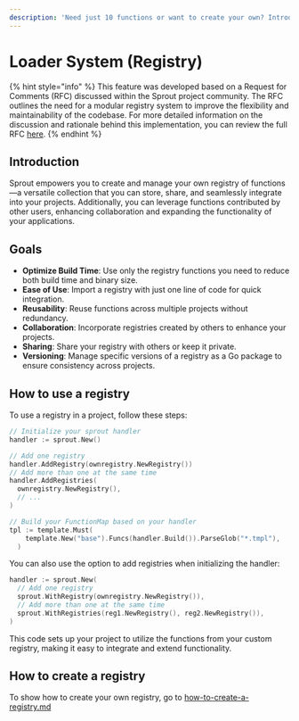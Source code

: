 ```yaml
---
description: 'Need just 10 functions or want to create your own? Introducing: the Registry'
---
```


# Loader System (Registry)

{% hint style="info" %}
This feature was developed based on a Request for Comments (RFC) discussed within the Sprout project community. The RFC outlines the need for a modular registry system to improve the flexibility and maintainability of the codebase. For more detailed information on the discussion and rationale behind this implementation, you can review the full RFC [here](https://github.com/orgs/go-sprout/discussions/31).
{% endhint %}

## Introduction

Sprout empowers you to create and manage your own registry of functions—a versatile collection that you can store, share, and seamlessly integrate into your projects. Additionally, you can leverage functions contributed by other users, enhancing collaboration and expanding the functionality of your applications.

## Goals

* **Optimize Build Time**: Use only the registry functions you need to reduce both build time and binary size.
* **Ease of Use**: Import a registry with just one line of code for quick integration.
* **Reusability**: Reuse functions across multiple projects without redundancy.
* **Collaboration**: Incorporate registries created by others to enhance your projects.
* **Sharing**: Share your registry with others or keep it private.
* **Versioning**: Manage specific versions of a registry as a Go package to ensure consistency across projects.

## How to use a registry

To use a registry in a project, follow these steps:

```go
// Initialize your sprout handler
handler := sprout.New()

// Add one registry
handler.AddRegistry(ownregistry.NewRegistry())
// Add more than one at the same time
handler.AddRegistries(
  ownregistry.NewRegistry(),
  // ...
)

// Build your FunctionMap based on your handler
tpl := template.Must(
    template.New("base").Funcs(handler.Build()).ParseGlob("*.tmpl"),
  )
```

You can also use the option to add registries when initializing the handler:

```go
handler := sprout.New(
  // Add one registry
  sprout.WithRegistry(ownregistry.NewRegistry()),
  // Add more than one at the same time
  sprout.WithRegistries(reg1.NewRegistry(), reg2.NewRegistry()),
)
```

This code sets up your project to utilize the functions from your custom registry, making it easy to integrate and extend functionality.

## How to create a registry

To show how to create your own registry, go to [how-to-create-a-registry.md](../advanced/how-to-create-a-registry.md "mention")
